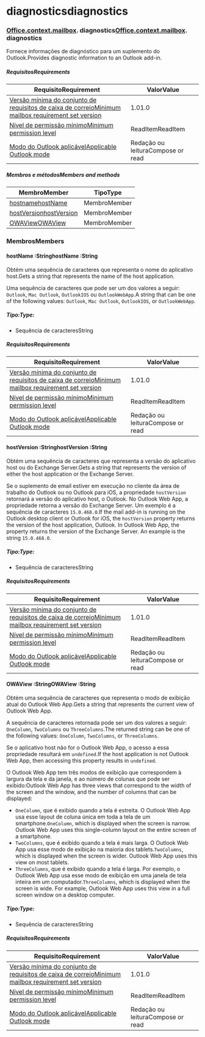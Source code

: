 
# <a name="diagnostics"></a><span data-ttu-id="8885d-101">diagnostics</span><span class="sxs-lookup"><span data-stu-id="8885d-101">diagnostics</span></span>

### <span data-ttu-id="8885d-p101">[Office](Office.md)[.context](Office.context.md)[.mailbox](Office.context.mailbox.md). diagnostics</span><span class="sxs-lookup"><span data-stu-id="8885d-p101">[Office](Office.md)[.context](Office.context.md)[.mailbox](Office.context.mailbox.md). diagnostics</span></span>

<span data-ttu-id="8885d-104">Fornece informações de diagnóstico para um suplemento do Outlook.</span><span class="sxs-lookup"><span data-stu-id="8885d-104">Provides diagnostic information to an Outlook add-in.</span></span>

##### <a name="requirements"></a><span data-ttu-id="8885d-105">Requisitos</span><span class="sxs-lookup"><span data-stu-id="8885d-105">Requirements</span></span>

|<span data-ttu-id="8885d-106">Requisito</span><span class="sxs-lookup"><span data-stu-id="8885d-106">Requirement</span></span>| <span data-ttu-id="8885d-107">Valor</span><span class="sxs-lookup"><span data-stu-id="8885d-107">Value</span></span>|
|---|---|
|[<span data-ttu-id="8885d-108">Versão mínima do conjunto de requisitos de caixa de correio</span><span class="sxs-lookup"><span data-stu-id="8885d-108">Minimum mailbox requirement set version</span></span>](/office/dev/add-ins/reference/requirement-sets/outlook-api-requirement-sets)| <span data-ttu-id="8885d-109">1.0</span><span class="sxs-lookup"><span data-stu-id="8885d-109">1.0</span></span>|
|[<span data-ttu-id="8885d-110">Nível de permissão mínimo</span><span class="sxs-lookup"><span data-stu-id="8885d-110">Minimum permission level</span></span>](https://docs.microsoft.com/outlook/add-ins/understanding-outlook-add-in-permissions)| <span data-ttu-id="8885d-111">ReadItem</span><span class="sxs-lookup"><span data-stu-id="8885d-111">ReadItem</span></span>|
|[<span data-ttu-id="8885d-112">Modo do Outlook aplicável</span><span class="sxs-lookup"><span data-stu-id="8885d-112">Applicable Outlook mode</span></span>](https://docs.microsoft.com/outlook/add-ins/#extension-points)| <span data-ttu-id="8885d-113">Redação ou leitura</span><span class="sxs-lookup"><span data-stu-id="8885d-113">Compose or read</span></span>|

##### <a name="members-and-methods"></a><span data-ttu-id="8885d-114">Membros e métodos</span><span class="sxs-lookup"><span data-stu-id="8885d-114">Members and methods</span></span>

| <span data-ttu-id="8885d-115">Membro</span><span class="sxs-lookup"><span data-stu-id="8885d-115">Member</span></span> | <span data-ttu-id="8885d-116">Tipo</span><span class="sxs-lookup"><span data-stu-id="8885d-116">Type</span></span> |
|--------|------|
| [<span data-ttu-id="8885d-117">hostname</span><span class="sxs-lookup"><span data-stu-id="8885d-117">hostName</span></span>](#hostname-string) | <span data-ttu-id="8885d-118">Membro</span><span class="sxs-lookup"><span data-stu-id="8885d-118">Member</span></span> |
| [<span data-ttu-id="8885d-119">hostVersion</span><span class="sxs-lookup"><span data-stu-id="8885d-119">hostVersion</span></span>](#hostversion-string) | <span data-ttu-id="8885d-120">Membro</span><span class="sxs-lookup"><span data-stu-id="8885d-120">Member</span></span> |
| [<span data-ttu-id="8885d-121">OWAView</span><span class="sxs-lookup"><span data-stu-id="8885d-121">OWAView</span></span>](#owaview-string) | <span data-ttu-id="8885d-122">Membro</span><span class="sxs-lookup"><span data-stu-id="8885d-122">Member</span></span> |

### <a name="members"></a><span data-ttu-id="8885d-123">Membros</span><span class="sxs-lookup"><span data-stu-id="8885d-123">Members</span></span>

####  <a name="hostname-string"></a><span data-ttu-id="8885d-124">hostName :String</span><span class="sxs-lookup"><span data-stu-id="8885d-124">hostName :String</span></span>

<span data-ttu-id="8885d-125">Obtém uma sequência de caracteres que representa o nome do aplicativo host.</span><span class="sxs-lookup"><span data-stu-id="8885d-125">Gets a string that represents the name of the host application.</span></span>

<span data-ttu-id="8885d-126">Uma sequência de caracteres que pode ser um dos valores a seguir: `Outlook`, `Mac Outlook`, `OutlookIOS` ou `OutlookWebApp`.</span><span class="sxs-lookup"><span data-stu-id="8885d-126">A string that can be one of the following values: `Outlook`, `Mac Outlook`, `OutlookIOS`, or `OutlookWebApp`.</span></span>

##### <a name="type"></a><span data-ttu-id="8885d-127">Tipo:</span><span class="sxs-lookup"><span data-stu-id="8885d-127">Type:</span></span>

*   <span data-ttu-id="8885d-128">Sequência de caracteres</span><span class="sxs-lookup"><span data-stu-id="8885d-128">String</span></span>

##### <a name="requirements"></a><span data-ttu-id="8885d-129">Requisitos</span><span class="sxs-lookup"><span data-stu-id="8885d-129">Requirements</span></span>

|<span data-ttu-id="8885d-130">Requisito</span><span class="sxs-lookup"><span data-stu-id="8885d-130">Requirement</span></span>| <span data-ttu-id="8885d-131">Valor</span><span class="sxs-lookup"><span data-stu-id="8885d-131">Value</span></span>|
|---|---|
|[<span data-ttu-id="8885d-132">Versão mínima do conjunto de requisitos de caixa de correio</span><span class="sxs-lookup"><span data-stu-id="8885d-132">Minimum mailbox requirement set version</span></span>](/office/dev/add-ins/reference/requirement-sets/outlook-api-requirement-sets)| <span data-ttu-id="8885d-133">1.0</span><span class="sxs-lookup"><span data-stu-id="8885d-133">1.0</span></span>|
|[<span data-ttu-id="8885d-134">Nível de permissão mínimo</span><span class="sxs-lookup"><span data-stu-id="8885d-134">Minimum permission level</span></span>](https://docs.microsoft.com/outlook/add-ins/understanding-outlook-add-in-permissions)| <span data-ttu-id="8885d-135">ReadItem</span><span class="sxs-lookup"><span data-stu-id="8885d-135">ReadItem</span></span>|
|[<span data-ttu-id="8885d-136">Modo do Outlook aplicável</span><span class="sxs-lookup"><span data-stu-id="8885d-136">Applicable Outlook mode</span></span>](https://docs.microsoft.com/outlook/add-ins/#extension-points)| <span data-ttu-id="8885d-137">Redação ou leitura</span><span class="sxs-lookup"><span data-stu-id="8885d-137">Compose or read</span></span>|

####  <a name="hostversion-string"></a><span data-ttu-id="8885d-138">hostVersion :String</span><span class="sxs-lookup"><span data-stu-id="8885d-138">hostVersion :String</span></span>

<span data-ttu-id="8885d-139">Obtém uma sequência de caracteres que representa a versão do aplicativo host ou do Exchange Server.</span><span class="sxs-lookup"><span data-stu-id="8885d-139">Gets a string that represents the version of either the host application or the Exchange Server.</span></span>

<span data-ttu-id="8885d-p102">Se o suplemento de email estiver em execução no cliente da área de trabalho do Outlook ou no Outlook para iOS, a propriedade `hostVersion` retornará a versão do aplicativo host, o Outlook. No Outlook Web App, a propriedade retorna a versão do Exchange Server. Um exemplo é a sequência de caracteres `15.0.468.0`.</span><span class="sxs-lookup"><span data-stu-id="8885d-p102">If the mail add-in is running on the Outlook desktop client or Outlook for iOS, the `hostVersion` property returns the version of the host application, Outlook. In Outlook Web App, the property returns the version of the Exchange Server. An example is the string `15.0.468.0`.</span></span>

##### <a name="type"></a><span data-ttu-id="8885d-143">Tipo:</span><span class="sxs-lookup"><span data-stu-id="8885d-143">Type:</span></span>

*   <span data-ttu-id="8885d-144">Sequência de caracteres</span><span class="sxs-lookup"><span data-stu-id="8885d-144">String</span></span>

##### <a name="requirements"></a><span data-ttu-id="8885d-145">Requisitos</span><span class="sxs-lookup"><span data-stu-id="8885d-145">Requirements</span></span>

|<span data-ttu-id="8885d-146">Requisito</span><span class="sxs-lookup"><span data-stu-id="8885d-146">Requirement</span></span>| <span data-ttu-id="8885d-147">Valor</span><span class="sxs-lookup"><span data-stu-id="8885d-147">Value</span></span>|
|---|---|
|[<span data-ttu-id="8885d-148">Versão mínima do conjunto de requisitos de caixa de correio</span><span class="sxs-lookup"><span data-stu-id="8885d-148">Minimum mailbox requirement set version</span></span>](/office/dev/add-ins/reference/requirement-sets/outlook-api-requirement-sets)| <span data-ttu-id="8885d-149">1.0</span><span class="sxs-lookup"><span data-stu-id="8885d-149">1.0</span></span>|
|[<span data-ttu-id="8885d-150">Nível de permissão mínimo</span><span class="sxs-lookup"><span data-stu-id="8885d-150">Minimum permission level</span></span>](https://docs.microsoft.com/outlook/add-ins/understanding-outlook-add-in-permissions)| <span data-ttu-id="8885d-151">ReadItem</span><span class="sxs-lookup"><span data-stu-id="8885d-151">ReadItem</span></span>|
|[<span data-ttu-id="8885d-152">Modo do Outlook aplicável</span><span class="sxs-lookup"><span data-stu-id="8885d-152">Applicable Outlook mode</span></span>](https://docs.microsoft.com/outlook/add-ins/#extension-points)| <span data-ttu-id="8885d-153">Redação ou leitura</span><span class="sxs-lookup"><span data-stu-id="8885d-153">Compose or read</span></span>|

####  <a name="owaview-string"></a><span data-ttu-id="8885d-154">OWAView :String</span><span class="sxs-lookup"><span data-stu-id="8885d-154">OWAView :String</span></span>

<span data-ttu-id="8885d-155">Obtém uma sequência de caracteres que representa o modo de exibição atual do Outlook Web App.</span><span class="sxs-lookup"><span data-stu-id="8885d-155">Gets a string that represents the current view of Outlook Web App.</span></span>

<span data-ttu-id="8885d-156">A sequência de caracteres retornada pode ser um dos valores a seguir: `OneColumn`, `TwoColumns` ou `ThreeColumns`.</span><span class="sxs-lookup"><span data-stu-id="8885d-156">The returned string can be one of the following values: `OneColumn`, `TwoColumns`, or `ThreeColumns`.</span></span>

<span data-ttu-id="8885d-157">Se o aplicativo host não for o Outlook Web App, o acesso a essa propriedade resultará em `undefined`.</span><span class="sxs-lookup"><span data-stu-id="8885d-157">If the host application is not Outlook Web App, then accessing this property results in `undefined`.</span></span>

<span data-ttu-id="8885d-158">O Outlook Web App tem três modos de exibição que correspondem à largura da tela e da janela, e ao número de colunas que pode ser exibido:</span><span class="sxs-lookup"><span data-stu-id="8885d-158">Outlook Web App has three views that correspond to the width of the screen and the window, and the number of columns that can be displayed:</span></span>

*   <span data-ttu-id="8885d-p103">`OneColumn`, que é exibido quando a tela é estreita. O Outlook Web App usa esse layout de coluna única em toda a tela de um smartphone.</span><span class="sxs-lookup"><span data-stu-id="8885d-p103">`OneColumn`, which is displayed when the screen is narrow. Outlook Web App uses this single-column layout on the entire screen of a smartphone.</span></span>
*   <span data-ttu-id="8885d-p104">`TwoColumns`, que é exibido quando a tela é mais larga. O Outlook Web App usa esse modo de exibição na maioria dos tablets.</span><span class="sxs-lookup"><span data-stu-id="8885d-p104">`TwoColumns`, which is displayed when the screen is wider. Outlook Web App uses this view on most tablets.</span></span>
*   <span data-ttu-id="8885d-p105">`ThreeColumns`, que é exibido quando a tela é larga. Por exemplo, o Outlook Web App usa esse modo de exibição em uma janela de tela inteira em um computador.</span><span class="sxs-lookup"><span data-stu-id="8885d-p105">`ThreeColumns`, which is displayed when the screen is wide. For example, Outlook Web App uses this view in a full screen window on a desktop computer.</span></span>

##### <a name="type"></a><span data-ttu-id="8885d-165">Tipo:</span><span class="sxs-lookup"><span data-stu-id="8885d-165">Type:</span></span>

*   <span data-ttu-id="8885d-166">Sequência de caracteres</span><span class="sxs-lookup"><span data-stu-id="8885d-166">String</span></span>

##### <a name="requirements"></a><span data-ttu-id="8885d-167">Requisitos</span><span class="sxs-lookup"><span data-stu-id="8885d-167">Requirements</span></span>

|<span data-ttu-id="8885d-168">Requisito</span><span class="sxs-lookup"><span data-stu-id="8885d-168">Requirement</span></span>| <span data-ttu-id="8885d-169">Valor</span><span class="sxs-lookup"><span data-stu-id="8885d-169">Value</span></span>|
|---|---|
|[<span data-ttu-id="8885d-170">Versão mínima do conjunto de requisitos de caixa de correio</span><span class="sxs-lookup"><span data-stu-id="8885d-170">Minimum mailbox requirement set version</span></span>](/office/dev/add-ins/reference/requirement-sets/outlook-api-requirement-sets)| <span data-ttu-id="8885d-171">1.0</span><span class="sxs-lookup"><span data-stu-id="8885d-171">1.0</span></span>|
|[<span data-ttu-id="8885d-172">Nível de permissão mínimo</span><span class="sxs-lookup"><span data-stu-id="8885d-172">Minimum permission level</span></span>](https://docs.microsoft.com/outlook/add-ins/understanding-outlook-add-in-permissions)| <span data-ttu-id="8885d-173">ReadItem</span><span class="sxs-lookup"><span data-stu-id="8885d-173">ReadItem</span></span>|
|[<span data-ttu-id="8885d-174">Modo do Outlook aplicável</span><span class="sxs-lookup"><span data-stu-id="8885d-174">Applicable Outlook mode</span></span>](https://docs.microsoft.com/outlook/add-ins/#extension-points)| <span data-ttu-id="8885d-175">Redação ou leitura</span><span class="sxs-lookup"><span data-stu-id="8885d-175">Compose or read</span></span>|